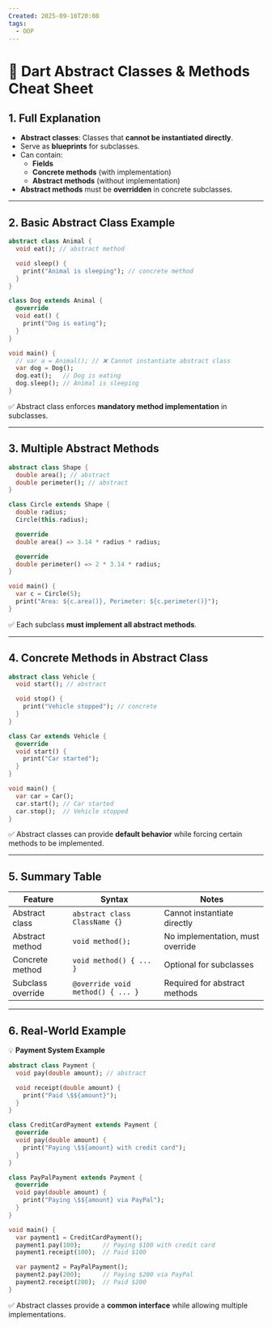 ```yaml
---
Created: 2025-09-16T20:08
tags:
  - OOP
---
```

# 🎯 Dart Abstract Classes & Methods Cheat Sheet

## 1. Full Explanation

- **Abstract classes**: Classes that **cannot be instantiated directly**.
- Serve as **blueprints** for subclasses.
- Can contain:
    - **Fields**
    - **Concrete methods** (with implementation)
    - **Abstract methods** (without implementation)
- **Abstract methods** must be **overridden** in concrete subclasses.

---

## 2. Basic Abstract Class Example

```Dart
abstract class Animal {
  void eat(); // abstract method

  void sleep() {
    print("Animal is sleeping"); // concrete method
  }
}

class Dog extends Animal {
  @override
  void eat() {
    print("Dog is eating");
  }
}

void main() {
  // var a = Animal(); // ❌ Cannot instantiate abstract class
  var dog = Dog();
  dog.eat();   // Dog is eating
  dog.sleep(); // Animal is sleeping
}

```

✅ Abstract class enforces **mandatory method implementation** in subclasses.

---

## 3. Multiple Abstract Methods

```Dart
abstract class Shape {
  double area(); // abstract
  double perimeter(); // abstract
}

class Circle extends Shape {
  double radius;
  Circle(this.radius);

  @override
  double area() => 3.14 * radius * radius;

  @override
  double perimeter() => 2 * 3.14 * radius;
}

void main() {
  var c = Circle(5);
  print("Area: ${c.area()}, Perimeter: ${c.perimeter()}");
}

```

✅ Each subclass **must implement all abstract methods**.

---

## 4. Concrete Methods in Abstract Class

```Dart
abstract class Vehicle {
  void start(); // abstract

  void stop() {
    print("Vehicle stopped"); // concrete
  }
}

class Car extends Vehicle {
  @override
  void start() {
    print("Car started");
  }
}

void main() {
  var car = Car();
  car.start(); // Car started
  car.stop();  // Vehicle stopped
}

```

✅ Abstract classes can provide **default behavior** while forcing certain methods to be implemented.

---

## 5. Summary Table

|Feature|Syntax|Notes|
|---|---|---|
|Abstract class|`abstract class ClassName {}`|Cannot instantiate directly|
|Abstract method|`void method();`|No implementation, must override|
|Concrete method|`void method() { ... }`|Optional for subclasses|
|Subclass override|`@override void method() { ... }`|Required for abstract methods|

---

## 6. Real-World Example

💡 **Payment System Example**

```Dart
abstract class Payment {
  void pay(double amount); // abstract

  void receipt(double amount) {
    print("Paid \$${amount}");
  }
}

class CreditCardPayment extends Payment {
  @override
  void pay(double amount) {
    print("Paying \$${amount} with credit card");
  }
}

class PayPalPayment extends Payment {
  @override
  void pay(double amount) {
    print("Paying \$${amount} via PayPal");
  }
}

void main() {
  var payment1 = CreditCardPayment();
  payment1.pay(100);      // Paying $100 with credit card
  payment1.receipt(100);  // Paid $100

  var payment2 = PayPalPayment();
  payment2.pay(200);      // Paying $200 via PayPal
  payment2.receipt(200);  // Paid $200
}

```

✅ Abstract classes provide a **common interface** while allowing multiple implementations.